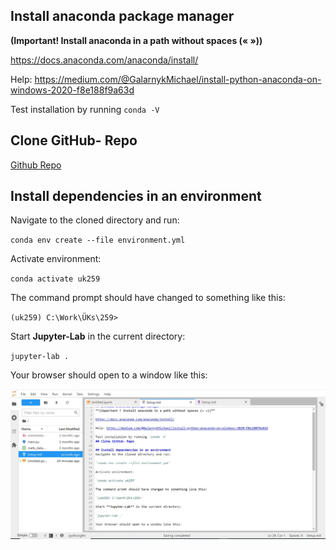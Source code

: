 ## Install anaconda package manager 
**(Important! Install anaconda in a path without spaces (« »))**

https://docs.anaconda.com/anaconda/install/ 

Help: https://medium.com/@GalarnykMichael/install-python-anaconda-on-windows-2020-f8e188f9a63d 

Test installation by running `conda -V`
## Clone GitHub- Repo 
[Github Repo](https://github.com/LuWidme/uk259)
## Install dependencies in an environment
Navigate to the cloned directory and run:

`conda env create --file environment.yml`

Activate environment:

`conda activate uk259`

The command prompt should have changed to something like this:

`(uk259) C:\Work\ÜKs\259>`

Start **Jupyter-Lab** in the current directory:

`jupyter-lab .`

Your browser should open to a window like this:

![](img/Screenshot1.jpg)